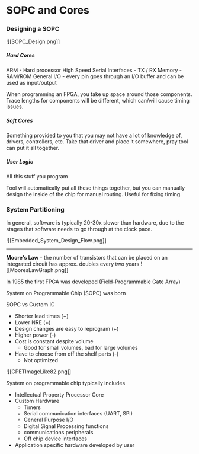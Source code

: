 
# SOPC and Cores
### Designing a SOPC
![[SOPC_Design.png]]

##### Hard Cores
ARM - Hard processor
High Speed Serial Interfaces - TX / RX
Memory - RAM/ROM
General I/O - every pin goes through an I/O buffer and can be used as input/output

When programming an FPGA, you take up space around those components. Trace lengths for components will be different, which can/will cause timing issues.

##### Soft Cores
Something provided to you that you may not have a lot of knowledge of, drivers, controllers, etc.
Take that driver and place it somewhere, pray tool can put it all together.

##### User Logic
All this stuff you program

Tool will automatically put all these things together, but you can manually design the inside of the chip for manual routing. Useful for fixing timing.

### System Partitioning
In general, software is typically 20-30x slower than hardware, due to the stages that software needs to go through at the clock pace.

![[Embedded_System_Design_Flow.png]]

---
**Moore's Law** - the number of transistors that can be placed on an integrated circuit has approx. doubles every two years 
![[MooresLawGraph.png]]

In 1985 the first FPGA was developed (Field-Programmable Gate Array)

System on Programmable Chip (SOPC) was born

SOPC vs Custom IC
- Shorter lead times (+)
- Lower NRE (+)
- Design changes are easy to reprogram (+)
- Higher power (-)
- Cost is constant despite volume
	- Good for small volumes, bad for large volumes
- Have to choose from off the shelf parts (-)
	- Not optimized

![[CPETImageLike82.png]]

System on programmable chip typically includes
- Intellectual Property Processor Core
- Custom Hardware
	- Timers
	- Serial communication interfaces (UART, SPI)
	- General Purpose I/O
	- Digital Signal Processing functions
	- communications peripherals
	- Off chip device interfaces
- Application specific hardware developed by user

